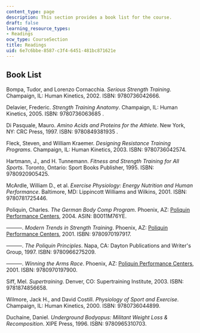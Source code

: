 ```yaml
---
content_type: page
description: This section provides a book list for the course.
draft: false
learning_resource_types:
- Readings
ocw_type: CourseSection
title: Readings
uid: 6e7c6bbe-8587-c3f4-6451-481bc871621e
---
```

## Book List

Bompa, Tudor, and Lorenzo Cornacchia. *Serious Strength Training*. Champaign, IL: Human Kinetics, 2002. ISBN: 9780736042666.

Delavier, Frederic. *Strength Training Anatomy*. Champaign, IL: Human Kinetics, 2005. ISBN: 9780736063685 .

Di Pasquale, Mauro. *Amino Acids and Proteins for the Athlete*. New York, NY: CRC Press, 1997. ISBN: 9780849381935 .

Fleck, Steven, and William Kraemer. *Designing Resistance Training Programs*. Champaign, IL: Human Kinetics, 2003. ISBN: 9780736042574.

Hartmann, J., and H. Tunnemann. *Fitness and Strength Training for All Sports*. Toronto, Ontario: Sport Books Publisher, 1995. ISBN: 9780920905425.

McArdle, William D., et al. *Exercise Physiology: Energy Nutrition and Human Performance*. Baltimore, MD: Lippincott Williams and Wilkins, 2001. ISBN: 9780781725446.

Poliquin, Charles. *The German Body Comp Program*. Phoenix, AZ: [Poliquin Performance Centers](https://poliquinperformance.com/blogs/blog/use-german-body-comp-training-for-fat-loss), 2004. ASIN: B0011M76YE.

———. *Modern Trends in Strength Training*. Phoenix, AZ: [Poliquin Performance Centers](http://www.ppcchicago.com/), 2001. ISBN: 9780970197917.

———. *The Poliquin Principles*. Napa, CA: Dayton Publications and Writer's Group, 1997. ISBN: 9780966275209.

———. *Winning the Arms Race*. Phoenix, AZ: [Poliquin Performance Centers](http://www.ppcchicago.com/), 2001. ISBN: 9780970197900.

Siff, Mel. *Supertraining*. Denver, CO: Supertraining Institute, 2003. ISBN: 9781874856658.

Wilmore, Jack H., and David Costill. *Physiology of Sport and Exercise*. Champaign, IL: Human Kinetics, 2000. ISBN: 9780736044899.

Duchaine, Daniel. *Underground Bodyopus: Militant Weight Loss & Recomposition*. XIPE Press, 1996. ISBN: 9780965310703.
